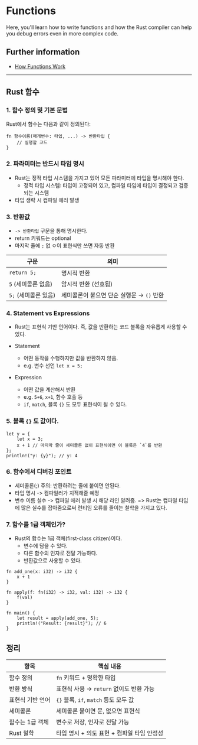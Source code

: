 # Functions

Here, you'll learn how to write functions and how the Rust compiler can help you debug errors even
in more complex code.

## Further information

- [How Functions Work](https://doc.rust-lang.org/book/ch03-03-how-functions-work.html)

---

## Rust 함수

### 1. 함수 정의 및 기본 문법

Rust에서 함수는 다음과 같이 정의된다:

```
fn 함수이름(매개변수: 타입, ...) -> 반환타입 {
    // 실행할 코드
}

```

### 2. 파라미터는 반드시 타입 명시

- Rust는 정적 타입 시스템을 가지고 있어 모든 파라미터에 타입을 명시해야 한다.
  - 정적 타입 시스템: 타입이 고정되어 있고, 컴파일 타임에 타입이 결정되고 검증되는 시스템
- 타입 생략 시 컴파일 에러 발생

### 3. 반환값

- `-> 반환타입` 구문을 통해 명시한다.
- return 키워드는 optional
- 마지막 줄에 `;` 없 ㅇ이 표현식만 쓰면 자동 반환

| 구문                 | 의미                                      |
| -------------------- | ----------------------------------------- |
| `return 5;`          | 명시적 반환                               |
| `5` (세미콜론 없음)  | 암시적 반환 (선호됨)                      |
| `5;` (세미콜론 있음) | 세미콜론이 붙으면 단순 실행문 → `()` 반환 |

### 4. Statement vs Expressions

- Rust는 표현식 기반 언어이다. 즉, 값을 반환하는 코드 블록을 자유롭게 사용할 수 있다.

- Statement
  - 어떤 동작을 수행하지만 값을 반환하지 않음.
  - e.g. 변수 선언 `let x = 5;`
- Expression
  - 어떤 값을 계산해서 반환
  - e.g. `5+6`, `x+1`, 함수 호출 등
  - `if`, `match`, 블록 `{}` 도 모두 표현식이 될 수 있다.

### 5. 블록 `{}` 도 값이다.

```
let y = {
    let x = 3;
    x + 1 // 마지막 줄이 세미콜론 없이 표현식이면 이 블록은 `4`를 반환
};
println!("y: {y}"); // y: 4

```

### 6. 함수에서 디버깅 포인트

- 세미콜론(;) 주의: 반환하려는 줄에 붙이면 안된다.
- 타입 명시 -> 컴파일러가 지적해줄 예정
- 변수 이름 실수 -> 컴파일 에러 발생 시 해당 라인 알려줌.
  => Rust는 컴파일 타임에 많은 실수를 잡아줌으로써 런티임 오류를 줄이는 철학을 가지고 있다.

### 7. 함수를 1급 객체인가?

- Rust의 함수는 1급 객체(first-class citizen)이다.
  - 변수에 담을 수 있다.
  - 다른 함수의 인자로 전달 가능하다.
  - 반환값으로 사용할 수 있다.

```
fn add_one(x: i32) -> i32 {
    x + 1
}

fn apply(f: fn(i32) -> i32, val: i32) -> i32 {
    f(val)
}

fn main() {
    let result = apply(add_one, 5);
    println!("Result: {result}"); // 6
}

```

## 정리

| 항목             | 핵심 내용                                  |
| ---------------- | ------------------------------------------ |
| 함수 정의        | `fn` 키워드 + 명확한 타입                  |
| 반환 방식        | 표현식 사용 → `return` 없이도 반환 가능    |
| 표현식 기반 언어 | `{}` 블록, `if`, `match` 등도 모두 값      |
| 세미콜론         | 세미콜론 붙이면 문, 없으면 표현식          |
| 함수는 1급 객체  | 변수로 저장, 인자로 전달 가능              |
| Rust 철학        | 타입 명시 + 의도 표현 + 컴파일 타임 안정성 |
